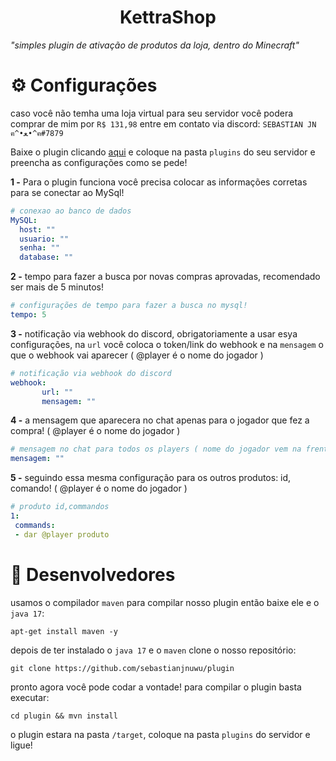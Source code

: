 <h1 align="center">KettraShop</h1>

_"simples plugin de ativação de produtos da loja, dentro do Minecraft"_

# ⚙️ Configurações

caso você não temha uma loja virtual para seu servidor você podera comprar de mim por `R$ 131,98` entre em contato via discord: `SEBASTIAN JN ฅ^•ﻌ•^ฅ#7879`

Baixe o plugin clicando [aqui](https://cdn.discordapp.com/attachments/969290884300537868/975376503208546354/Kettrashop.jar) e coloque na pasta `plugins` do seu servidor e preencha as configurações como se pede!

**1 -** Para o plugin funciona você precisa colocar as informações corretas para se conectar ao MySql!
```yml
# conexao ao banco de dados
MySQL:
  host: ""
  usuario: ""
  senha: ""
  database: ""
```

**2 -** tempo para fazer a busca por novas compras aprovadas, recomendado ser mais de 5 minutos!
```yml
# configurações de tempo para fazer a busca no mysql!
tempo: 5
```

**3 -** notificação via webhook do discord, obrigatoriamente a usar esya configurações, na `url` você coloca o token/link do webhook e na `mensagem` o que o webhook vai aparecer ( @player é o nome do jogador )
```yml
# notificação via webhook do discord
webhook:
       url: ""
       mensagem: ""
```

**4 -** a mensagem que aparecera no chat apenas para o jogador que fez a compra! ( @player é o nome do jogador )
```yml
# mensagem no chat para todos os players ( nome do jogador vem na frente!)
mensagem: ""
```

**5 -** seguindo essa mesma configuração para os outros produtos: id, comando! ( @player é o nome do jogador )
```yml
# produto id,commandos
1:
 commands:
 - dar @player produto
```

# 🔗 Desenvolvedores

 usamos o compilador `maven` para compilar nosso plugin então baixe ele e o `java 17`:
 ```
 apt-get install maven -y 
 ```
 
 depois de ter instalado o `java 17` e o `maven` clone o nosso repositório:
 ```
git clone https://github.com/sebastianjnuwu/plugin
```

 pronto agora você pode codar a vontade! para compilar o plugin basta executar:
 ```
 cd plugin && mvn install
```

o plugin estara na pasta `/target`, coloque na pasta `plugins` do servidor e ligue!

